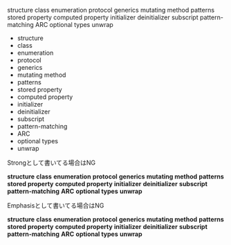 structure
class
enumeration
protocol
generics
mutating method
patterns
stored property
computed property
initializer
deinitializer
subscript
pattern-matching
ARC
optional types
unwrap

- structure
- class
- enumeration
- protocol
- generics
- mutating method
- patterns
- stored property
- computed property
- initializer
- deinitializer
- subscript
- pattern-matching
- ARC
- optional types
- unwrap

Strongとして書いてる場合はNG

**structure**
**class**
**enumeration**
**protocol**
**generics**
**mutating method**
**patterns**
**stored property**
**computed property**
**initializer**
**deinitializer**
**subscript**
**pattern-matching**
**ARC**
**optional types**
**unwrap**

Emphasisとして書いてる場合はNG

__structure__
__class__
__enumeration__
__protocol__
__generics__
__mutating method__
__patterns__
__stored property__
__computed property__
__initializer__
__deinitializer__
__subscript__
__pattern-matching__
__ARC__
__optional types__
__unwrap__